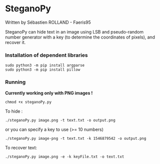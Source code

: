 # SteganoPy
Written by Sébastien ROLLAND - Faeris95

SteganoPy can hide text in an image using LSB and pseudo-random number generator with a key (to determine the coordinates of pixels), and recover it.

### Installation of dependent libraries
```
sudo python3 -m pip install argparse
sudo python3 -m pip install pillow
```
### Running
<strong>Currently working only with PNG images !</strong>
```
chmod +x steganoPy.py
```
To hide :
```
./steganoPy.py image.png -t text.txt -o output.png
```

or you can specify a key to use (>= 10 numbers)
```
./steganoPy.py image-png -t text.txt -k 1546879542 -o output.png
```
To recover text:
```
./steganoPy.py image.png -e -k keyFile.txt -o text.txt
```
